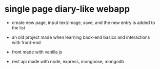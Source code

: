 # single page diary-like webapp
- create new page, input text/image, save, and the new entry is added to the list
- an old project made when learning back-end basics and interactions with front-end

- front made with vanilla js
- rest api made with node, express, mongoose, mongodb

